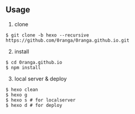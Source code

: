 ## Usage
1. clone
``` shell
$ git clone -b hexo --recursive https://github.com/0ranga/0ranga.github.io.git
```

2. install
``` shell
$ cd 0ranga.github.io
$ npm install
````

3. local server & deploy
``` shell
$ hexo clean
$ hexo g
$ hexo s # for localserver
$ hexo d # for deploy
```